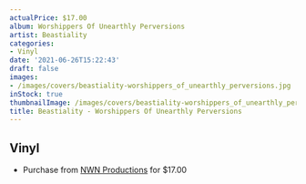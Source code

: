 ```yaml
---
actualPrice: $17.00
album: Worshippers Of Unearthly Perversions
artist: Beastiality
categories:
- Vinyl
date: '2021-06-26T15:22:43'
draft: false
images:
- /images/covers/beastiality-worshippers_of_unearthly_perversions.jpg
inStock: true
thumbnailImage: /images/covers/beastiality-worshippers_of_unearthly_perversions-thumb.jpg
title: Beastiality - Worshippers Of Unearthly Perversions
---
```


## Vinyl
* Purchase from [NWN Productions](http://shop.nwnprod.com/index.php?route=product/product&path=75&product_id=3541&sort=pd.name&order=ASC) for $17.00
